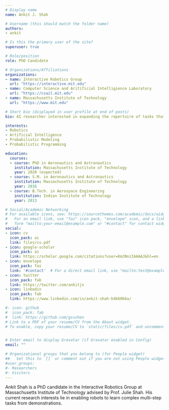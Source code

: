 ```yaml
---
# Display name
name: Ankit J. Shah

# Username (this should match the folder name)
authors:
- ankit

# Is this the primary user of the site?
superuser: true

# Role/position
role: PhD Candidate

# Organizations/Affiliations
organizations:
- name: Interactive Robotics Group
  url: "https://interactive.mit.edu"
- name: Computer Science and Aritificial Intelligience Laboratory
  url: "https://csail.mit.edu"
- name: Massachusetts Institute of Technology
  url: "https://www.mit.edu"

# Short bio (displayed in user profile at end of posts)
bio: AI researcher interested in expanding the repertoire of tasks that robots can learn.

interests:
- Robotics
- Artificial Intelligence
- Probabilistic Modeling
- Probabilistic Programming

education:
  courses:
  - course: PhD in Aeronautics and Astronautics
    institution: Massachusetts Institute of Technology
    year: 2020 (expected)
  - course: S.M. in Aeronautics and Astronautics
    institution: Massachusetts Institute of Technology
    year: 2016
  - course: B.Tech. in Aerospace Engineering
    institution: Indian Institute of Technology
    year: 2013

# Social/Academic Networking
# For available icons, see: https://sourcethemes.com/academic/docs/widgets/#icons
#   For an email link, use "fas" icon pack, "envelope" icon, and a link in the
#   form "mailto:your-email@example.com" or "#contact" for contact widget.
social:
- icon: cv
  icon_pack: ai
  link: files/cv.pdf
- icon: google-scholar
  icon_pack: ai
  link: https://scholar.google.com/citations?user=KmJNnzIAAAAJ&hl=en
- icon: envelope
  icon_pack: fas
  link: '#contact'  # For a direct email link, use "mailto:test@example.org".
- icon: twitter
  icon_pack: fab
  link: https://twitter.com/ankitjs
- icon: linkedin
  icon_pack: fab
  link: https://www.linkedin.com/in/ankit-shah-b4b60b6a/

#- icon: github
#  icon_pack: fab
#  link: https://github.com/gcushen
# Link to a PDF of your resume/CV from the About widget.
# To enable, copy your resume/CV to `static/files/cv.pdf` and uncomment the lines below.  


# Enter email to display Gravatar (if Gravatar enabled in Config)
email: ""

# Organizational groups that you belong to (for People widget)
##   Set this to `[]` or comment out if you are not using People widget.  
#user_groups:
#- Researchers
#- Visitors
---
```


Ankit Shah is a PhD candidate in the Interactive Robotics Group at Massachusetts Institute of Technology advised by Prof. Julie Shah. His current research interests lie in enabling robots to learn complex multi-step tasks from demonstrations.

<!-- #In particular, he is interested in enabling use of temporal logic formulas as an intermediary between the teacher and the learner.

#In the past he has also worked on manipulation planning for deformable objects for his SM thesis completed in 2016 at MIT. Prior to joining MIT, Ankit completed his B.Tech. in Aerospace Engineering from Indian Institute of Technology, Bombay (IIT-B) in 2013. -->
